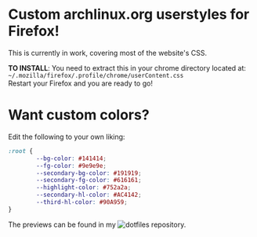 # Custom archlinux.org userstyles for Firefox!

This is currently in work, covering most of the website's CSS.

**TO INSTALL**: You need to extract this in your chrome directory located at: <br />
`~/.mozilla/firefox/.profile/chrome/userContent.css` <br />
Restart your Firefox and you are ready to go!

# Want custom colors?
Edit the following to your own liking:

```css
:root {
		--bg-color: #141414;
		--fg-color: #9e9e9e;
		--secondary-bg-color: #191919;
		--secondary-fg-color: #616161;
		--highlight-color: #752a2a;
		--secondary-hl-color: #AC4142;
		--third-hl-color: #90A959;
}
```

The previews can be found in my ![dotfiles](https://github.com/Vixtron/dotfiles/) repository.
